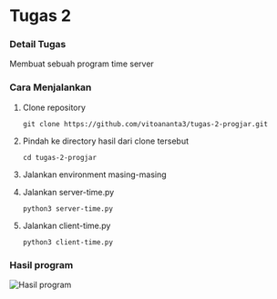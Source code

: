 # Tugas 2

### Detail Tugas

Membuat sebuah program time server

### Cara Menjalankan

1. Clone repository

    ```
    git clone https://github.com/vitoananta3/tugas-2-progjar.git
    ```

2. Pindah ke directory hasil dari clone tersebut

    ```
    cd tugas-2-progjar
    ```

3. Jalankan environment masing-masing

4. Jalankan server-time.py

    ```
    python3 server-time.py
    ```

5. Jalankan client-time.py

    ```
    python3 client-time.py
    ```

### Hasil program
![Hasil program](https://github.com/vitoananta3/progjar-2024/blob/main/assets/tugas-2/hasil.png)
